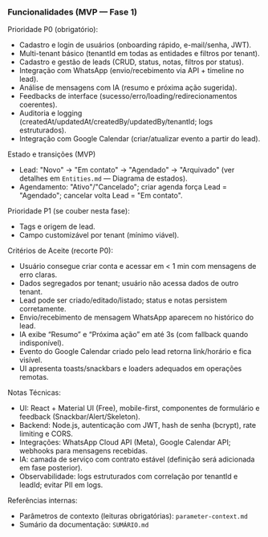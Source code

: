 ### Funcionalidades (MVP — Fase 1)

Prioridade P0 (obrigatório):
- Cadastro e login de usuários (onboarding rápido, e-mail/senha, JWT).
- Multi-tenant básico (tenantId em todas as entidades e filtros por tenant).
- Cadastro e gestão de leads (CRUD, status, notas, filtros por status).
- Integração com WhatsApp (envio/recebimento via API + timeline no lead).
- Análise de mensagens com IA (resumo e próxima ação sugerida).
- Feedbacks de interface (sucesso/erro/loading/redirecionamentos coerentes).
- Auditoria e logging (createdAt/updatedAt/createdBy/updatedBy/tenantId; logs estruturados).
- Integração com Google Calendar (criar/atualizar evento a partir do lead).

Estado e transições (MVP)
- Lead: "Novo" → "Em contato" → "Agendado" → "Arquivado" (ver detalhes em `Entities.md` — Diagrama de estados).
- Agendamento: "Ativo"/"Cancelado"; criar agenda força Lead = "Agendado"; cancelar volta Lead = "Em contato".

Prioridade P1 (se couber nesta fase):
- Tags e origem de lead.
- Campo customizável por tenant (mínimo viável).

Critérios de Aceite (recorte P0):
- Usuário consegue criar conta e acessar em < 1 min com mensagens de erro claras.
- Dados segregados por tenant; usuário não acessa dados de outro tenant.
- Lead pode ser criado/editado/listado; status e notas persistem corretamente.
- Envio/recebimento de mensagem WhatsApp aparecem no histórico do lead.
- IA exibe “Resumo” e “Próxima ação” em até 3s (com fallback quando indisponível).
- Evento do Google Calendar criado pelo lead retorna link/horário e fica visível.
- UI apresenta toasts/snackbars e loaders adequados em operações remotas.

Notas Técnicas:
- UI: React + Material UI (Free), mobile-first, componentes de formulário e feedback (Snackbar/Alert/Skeleton).
- Backend: Node.js, autenticação com JWT, hash de senha (bcrypt), rate limiting e CORS.
- Integrações: WhatsApp Cloud API (Meta), Google Calendar API; webhooks para mensagens recebidas.
- IA: camada de serviço com contrato estável (definição será adicionada em fase posterior).
- Observabilidade: logs estruturados com correlação por tenantId e leadId; evitar PII em logs.

Referências internas:
- Parâmetros de contexto (leituras obrigatórias): `parameter-context.md`
- Sumário da documentação: `SUMÁRIO.md`